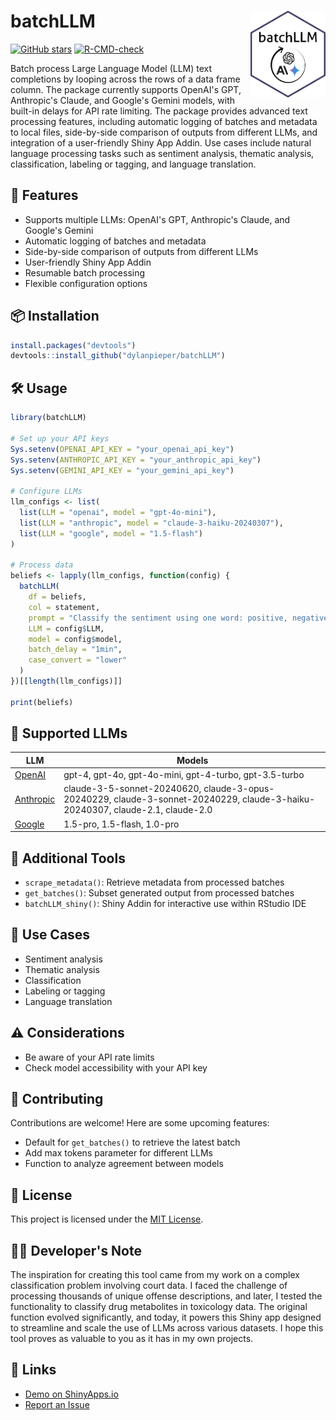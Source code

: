 # batchLLM <img src="inst/batchLLM_hexLogo.png" width="120" align="right"/>

[![GitHub stars](https://img.shields.io/github/stars/dylanpieper/batchLLM?style=social)](https://github.com/dylanpieper/batchLLM/stargazers)
[![R-CMD-check](https://github.com/dylanpieper/batchLLM/workflows/R-CMD-check/badge.svg)](https://github.com/dylanpieper/batchLLM/actions)

Batch process Large Language Model (LLM) text completions by looping across the rows of a data frame column. The package currently supports OpenAI's GPT, Anthropic's Claude, and Google's Gemini models, with built-in delays for API rate limiting. The package provides advanced text processing features, including automatic logging of batches and metadata to local files, side-by-side comparison of outputs from different LLMs, and integration of a user-friendly Shiny App Addin. Use cases include natural language processing tasks such as sentiment analysis, thematic analysis, classification, labeling or tagging, and language translation.

## 🚀 Features

- Supports multiple LLMs: OpenAI's GPT, Anthropic's Claude, and Google's Gemini
- Automatic logging of batches and metadata
- Side-by-side comparison of outputs from different LLMs
- User-friendly Shiny App Addin
- Resumable batch processing
- Flexible configuration options

## 📦 Installation

```r
install.packages("devtools")
devtools::install_github("dylanpieper/batchLLM")
```

## 🛠️ Usage

```r
library(batchLLM)

# Set up your API keys
Sys.setenv(OPENAI_API_KEY = "your_openai_api_key")
Sys.setenv(ANTHROPIC_API_KEY = "your_anthropic_api_key")
Sys.setenv(GEMINI_API_KEY = "your_gemini_api_key")

# Configure LLMs
llm_configs <- list(
  list(LLM = "openai", model = "gpt-4o-mini"),
  list(LLM = "anthropic", model = "claude-3-haiku-20240307"),
  list(LLM = "google", model = "1.5-flash")
)

# Process data
beliefs <- lapply(llm_configs, function(config) {
  batchLLM(
    df = beliefs,
    col = statement,
    prompt = "Classify the sentiment using one word: positive, negative, or neutral",
    LLM = config$LLM,
    model = config$model,
    batch_delay = "1min",
    case_convert = "lower"
  )
})[[length(llm_configs)]]

print(beliefs)
```

## 🤖 Supported LLMs

| LLM | Models |
|-----|--------|
| [OpenAI](https://github.com/irudnyts/openai) | gpt-4, gpt-4o, gpt-4o-mini, gpt-4-turbo, gpt-3.5-turbo |
| [Anthropic](https://github.com/yrvelez/claudeR) | claude-3-5-sonnet-20240620, claude-3-opus-20240229, claude-3-sonnet-20240229, claude-3-haiku-20240307, claude-2.1, claude-2.0 |
| [Google](https://github.com/jhk0530/gemini.R) | 1.5-pro, 1.5-flash, 1.0-pro |

## 🧰 Additional Tools

- `scrape_metadata()`: Retrieve metadata from processed batches
- `get_batches()`: Subset generated output from processed batches
- `batchLLM_shiny()`: Shiny Addin for interactive use within RStudio IDE

## 🌟 Use Cases

- Sentiment analysis
- Thematic analysis
- Classification
- Labeling or tagging
- Language translation

## ⚠️ Considerations

- Be aware of your API rate limits
- Check model accessibility with your API key

## 🤝 Contributing

Contributions are welcome! Here are some upcoming features:

- Default for `get_batches()` to retrieve the latest batch
- Add max tokens parameter for different LLMs
- Function to analyze agreement between models

## 📄 License

This project is licensed under the [MIT License](LICENSE).

## 👨‍💻 Developer's Note

The inspiration for creating this tool came from my work on a complex classification problem involving court data. I faced the challenge of processing thousands of unique offense descriptions, and later, I tested the functionality to classify drug metabolites in toxicology data. The original function evolved significantly, and today, it powers this Shiny app designed to streamline and scale the use of LLMs across various datasets. I hope this tool proves as valuable to you as it has in my own projects.

## 🔗 Links

- [Demo on ShinyApps.io](https://dylan-pieper.shinyapps.io/BatchLLM/)
- [Report an Issue](https://github.com/dylanpieper/batchLLM/issues)
